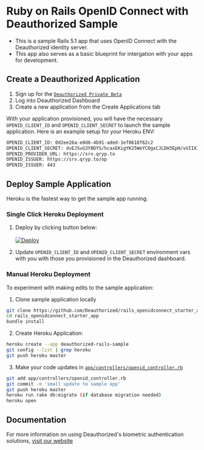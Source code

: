 # Ruby on Rails OpenID Connect with Deauthorized Sample

- This is a sample Rails 5.1 app that uses OpenID Connect with the Deauthorized identity server.
- This app also serves as a basic blueprint for intergation with your apps for development.  

## Create a Deauthorized Application

1. Sign up for the [`Deauthorized Private Beta`](https://www.deauthorized.com/beta_invite)
2. Log into Deauthorized Dashboard
3. Create a new application from the Create Applications tab

With your application provisioned, you will have the necessary `OPENID_CLIENT_ID` and `OPENID_CLIENT_SECRET` to launch the sample application. Here is an example setup for your Heroku ENV:

```sh
OPENID_CLIENT_ID: 0d2ee26a-e0d6-4b91-aded-1ef0618f62c2 
OPENID_CLIENT_SECRET: dvEJSuG3Y8DYS/hcaxEKigYK25WeYCOgxCJLDH3EpH/vUI1X1hzSErDlNfLID9aP  
OPENID_PROVIDER_URL: https://srv.qryp.to
OPENID_ISSUER: https://srv.qryp.to/op
OPENID_ISSUER: 443
```

## Deploy Sample Application

Heroku is the fastest way to get the sample app running.

### Single Click Heroku Deployment

1. Deploy by clicking button below:<br/><br/>[![Deploy](https://www.herokucdn.com/deploy/button.svg)](https://heroku.com/deploy?template=https://github.com/Deauthorized/rails_openidconnect_starter_app)

2. Update `OPENID_CLIENT_ID` and `OPENID_CLIENT_SECRET` environment vars with you with those you provisioned in the Deauthorized dashboard.

### Manual Heroku Deployment

To experiment with making edits to the sample application:

1. Clone sample application locally

```sh
git clone https://github.com/Deauthorized/rails_openidconnect_starter_app 
cd rails_openidconnect_starter_app
bundle install
```

2. Create Heroku Application:

```sh
heroku create --app deauthorized-rails-sample
git config --list | grep heroku
git push heroku master
``` 

3. Make your code updates in [`app/controllers/openid_controller.rb`](https://github.com/Deauthorized/rails_openidconnect_starter_app/blob/master/app/controllers/openid_controller.rb)

```sh
git add app/controllers/openid_controller.rb
git commit -m 'small update to sample app'
git push heroku master
heroku run rake db:migrate (if database migration needed)
heroku open
```

## Documentation

For more information on using Deauthorized's biometric authentication solutions, [visit our website](https://www.deauthorized.com)
